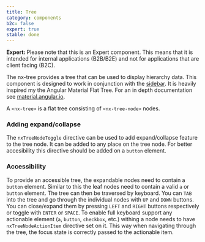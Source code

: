 ```yaml
---
title: Tree
category: components
b2c: false
expert: true
stable: done
---
```


<div class="docs-deprecation-warning">
  <strong>Expert: </strong>
  Please note that this is an Expert component. This means that it is intended for internal applications (B2B/B2E) and not for applications that are client facing (B2C).
</div>


The nx-tree provides a tree that can be used to display hierarchy data.
This component is designed to work in conjunction with the [sidebar](./documentation/sidebar/overview).
It is heavily inspired my the Angular Material Flat Tree.
For an in depth documentation see  [material.angular.io](https://material.angular.io/components/tree/overview).

A `<nx-tree>` is a flat tree consisting of `<nx-tree-node>` nodes.
<!-- example(tree) -->

### Adding expand/collapse

The `nxTreeNodeToggle` directive can be used to add expand/collapse feature to the tree node. It can be added to any place on the tree node. For better accesibility this directive should be added on a `button` element.

### Accessibility
To provide an accessible tree, the expandable nodes need to contain a `button` element. Similar to this the leaf nodes need to contain a valid `a` or `button` element.
The tree can then be traversed by keyboard. You can `TAB` into the tree and go through the individual nodes with `UP` and `DOWN` buttons.
You can close/expand them by pressing `LEFT` and `RIGHT` buttons respectively or toggle with `ENTER` or `SPACE`.
To enable full keyboard support any actionable element (`a`, `button`, `checkbox`, etc.) withing a node needs to have `nxTreeNodeActionItem` directive set on it. This way when navigating through the tree, the focus state is correctly passed to the actionable item.
